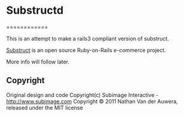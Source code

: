 # Substructd
============

This is an attempt to make a rails3 compliant version of substruct.

[Substruct](http://code.google.com/p/substruct/) is an open source Ruby-on-Rails e-commerce project.

More info will follow later.

## Copyright

Original design and code Copyright(c) Subimage Interactive - http://www.subimage.com
Copyright &copy; 2011 Nathan Van der Auwera, released under the MIT license